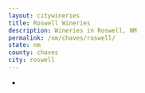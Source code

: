 ```yaml
---
layout: citywineries
title: Roswell Wineries
description: Wineries in Roswell, NM
permalink: /nm/chaves/roswell/
state: nm
county: chaves
city: roswell
---
```

-
